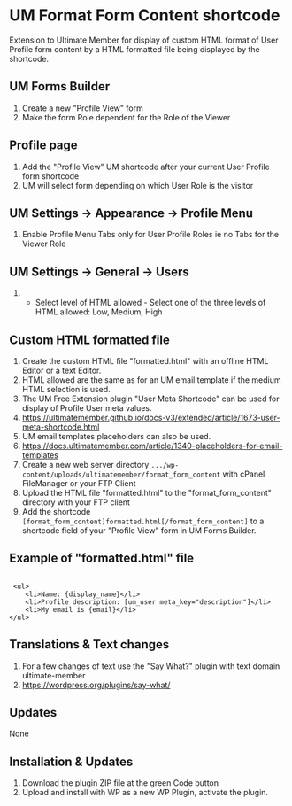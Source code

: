 # UM Format Form Content shortcode
Extension to Ultimate Member for display of custom HTML format of User Profile form content by a HTML formatted file being displayed by the shortcode.

## UM Forms Builder
1. Create a new "Profile View" form
2. Make the form Role dependent for the Role of the Viewer

## Profile page
1. Add the "Profile View" UM shortcode after your current User Profile form shortcode
2. UM will select form depending on which User Role is the visitor

## UM Settings -> Appearance -> Profile Menu
1. Enable Profile Menu Tabs only for User Profile Roles ie no Tabs for the Viewer Role 

## UM Settings -> General -> Users
1. * Select level of HTML allowed - Select one of the three levels of HTML allowed: Low, Medium, High

## Custom HTML formatted file
1. Create the custom HTML file "formatted.html" with an offline HTML Editor or a text Editor.
2. HTML allowed are the same as for an UM email template if the medium HTML selection is used.
3. The UM Free Extension plugin "User Meta Shortcode" can be used for display of Profile User meta values.
4. https://ultimatemember.github.io/docs-v3/extended/article/1673-user-meta-shortcode.html
5. UM email templates placeholders can also be used.
6. https://docs.ultimatemember.com/article/1340-placeholders-for-email-templates
7. Create a new web server directory <code>.../wp-content/uploads/ultimatemember/format_form_content</code> with cPanel FileManager or your FTP Client
8. Upload the HTML file "formatted.html" to the "format_form_content" directory with your FTP client
9. Add the shortcode <code>[format_form_content]formatted.html[/format_form_content]</code> to a shortcode field of your "Profile View" form in UM Forms Builder.

## Example of "formatted.html" file
 <code>
 &lt;ul&gt;
    &lt;li&gt;Name: {display_name}&lt;/li&gt;
    &lt;li&gt;Profile description: [um_user meta_key="description"]&lt;/li&gt;
    &lt;li&gt;My email is {email}&lt;/li&gt;
&lt;/ul&gt;</code>

## Translations & Text changes
1. For a few changes of text use the "Say What?" plugin with text domain ultimate-member
2. https://wordpress.org/plugins/say-what/

## Updates
None

## Installation & Updates
1. Download the plugin ZIP file at the green Code button
2. Upload and install with WP as a new WP Plugin, activate the plugin.
